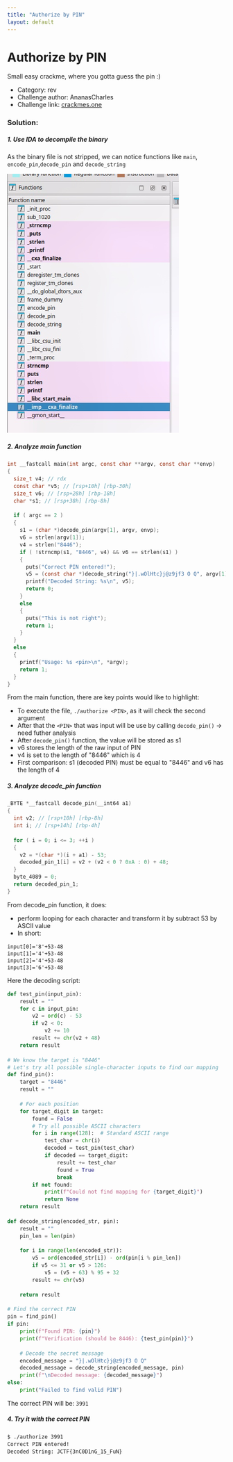 ```yaml
---
title: "Authorize by PIN"
layout: default
---
```


# Authorize by PIN

Small easy crackme, where you gotta guess the pin :)

- Category: rev
- Challenge author: AnanasCharles
- Challenge link: [crackmes.one](https://crackmes.one/crackme/6617d3a5cddae72ae250c556)

### Solution:

##### 1. Use IDA to decompile the binary

As the binary file is not stripped, we can notice functions like `main`, `encode_pin`,`decode_pin` and `decode_string`

![functions](functions.jpg)

##### 2. Analyze main function 

```c
int __fastcall main(int argc, const char **argv, const char **envp)
{
  size_t v4; // rdx
  const char *v5; // [rsp+10h] [rbp-30h]
  size_t v6; // [rsp+28h] [rbp-18h]
  char *s1; // [rsp+38h] [rbp-8h]

  if ( argc == 2 )
  {
    s1 = (char *)decode_pin(argv[1], argv, envp);
    v6 = strlen(argv[1]);
    v4 = strlen("8446");
    if ( !strncmp(s1, "8446", v4) && v6 == strlen(s1) )
    {
      puts("Correct PIN entered!");
      v5 = (const char *)decode_string("}|.wOlHtc}j@z9jf3 O Q", argv[1]);
      printf("Decoded String: %s\n", v5);
      return 0;
    }
    else
    {
      puts("This is not right");
      return 1;
    }
  }
  else
  {
    printf("Usage: %s <pin>\n", *argv);
    return 1;
  }
}
```

From the main function, there are key points would like to highlight:
- To execute the file, `./authorize <PIN>`, as it will check the second argument
- After that the `<PIN>` that was input will be use by calling `decode_pin()` -> need futher analysis
- After `decode_pin()` function, the value will be stored as s1
- v6 stores the length of the raw input of PIN
- v4 is set to the length of "8446" which is 4
- First comparison: s1 (decoded PIN) must be equal to "8446" and v6 has the length of 4

##### 3. Analyze decode\_pin function

```c
_BYTE *__fastcall decode_pin(__int64 a1)
{
  int v2; // [rsp+10h] [rbp-8h]
  int i; // [rsp+14h] [rbp-4h]

  for ( i = 0; i <= 3; ++i )
  {
    v2 = *(char *)(i + a1) - 53;
    decoded_pin_1[i] = v2 + (v2 < 0 ? 0xA : 0) + 48;
  }
  byte_4089 = 0;
  return decoded_pin_1;
}
```

From decode\_pin function, it does:
- perform looping for each character and transform it by subtract 53 by ASCII value
- In short: 

```
input[0]='8'+53-48
input[1]='4'+53-48
input[2]='4'+53-48
input[3]='6'+53-48
```

Here the decoding script:

```py
def test_pin(input_pin):
    result = ""
    for c in input_pin:
        v2 = ord(c) - 53
        if v2 < 0:
            v2 += 10
        result += chr(v2 + 48)
    return result

# We know the target is "8446"
# Let's try all possible single-character inputs to find our mapping
def find_pin():
    target = "8446"
    result = ""
    
    # For each position
    for target_digit in target:
        found = False
        # Try all possible ASCII characters
        for i in range(128):  # Standard ASCII range
            test_char = chr(i)
            decoded = test_pin(test_char)
            if decoded == target_digit:
                result += test_char
                found = True
                break
        if not found:
            print(f"Could not find mapping for {target_digit}")
            return None
    return result

def decode_string(encoded_str, pin):
    result = ""
    pin_len = len(pin)
    
    for i in range(len(encoded_str)):
        v5 = ord(encoded_str[i]) - ord(pin[i % pin_len])
        if v5 <= 31 or v5 > 126:
            v5 = (v5 + 63) % 95 + 32
        result += chr(v5)
    
    return result

# Find the correct PIN
pin = find_pin()
if pin:
    print(f"Found PIN: {pin}")
    print(f"Verification (should be 8446): {test_pin(pin)}")
    
    # Decode the secret message
    encoded_message = "}|.wOlHtc}j@z9jf3 O Q"
    decoded_message = decode_string(encoded_message, pin)
    print(f"\nDecoded message: {decoded_message}")
else:
    print("Failed to find valid PIN")
```

The correct PIN will be: `3991`

##### 4. Try it with the correct PIN

```bash
$ ./authorize 3991
Correct PIN entered!
Decoded String: JCTF{3nC0D1nG_15_FuN}
```


